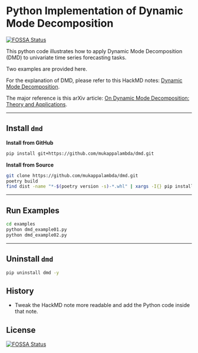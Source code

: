 # Python Implementation of Dynamic Mode Decomposition
[![FOSSA Status](https://app.fossa.com/api/projects/git%2Bgithub.com%2Fmukappalambda%2Fdmd.svg?type=shield)](https://app.fossa.com/projects/git%2Bgithub.com%2Fmukappalambda%2Fdmd?ref=badge_shield)


This python code illustrates how to apply Dynamic Mode Decomposition (DMD) to univariate time series forecasting tasks.

Two examples are provided here.

For the explanation of DMD, please refer to this HackMD notes: [Dynamic Mode Decomposition](https://hackmd.io/@mklan/HyLXh7UH_).

The major reference is this arXiv article: [On Dynamic Mode Decomposition: Theory and Applications](https://arxiv.org/abs/1312.0041).

---

## Install `dmd`

**Install from GitHub**

```bash
pip install git+https://github.com/mukappalambda/dmd.git
```

**Install from Source**

```bash
git clone https://github.com/mukappalambda/dmd.git
poetry build
find dist -name "*-$(poetry version -s)-*.whl" | xargs -I{} pip install {}
```

---

## Run Examples

```bash
cd examples
python dmd_example01.py
python dmd_example02.py
```

---

## Uninstall `dmd`

```bash
pip uninstall dmd -y
```

## History

- Tweak the HackMD note more readable and add the Python code inside that note.


## License
[![FOSSA Status](https://app.fossa.com/api/projects/git%2Bgithub.com%2Fmukappalambda%2Fdmd.svg?type=large)](https://app.fossa.com/projects/git%2Bgithub.com%2Fmukappalambda%2Fdmd?ref=badge_large)